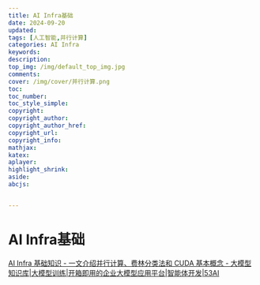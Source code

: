 ```yaml
---
title: AI Infra基础
date: 2024-09-20
updated:
tags: [人工智能,并行计算]
categories: AI Infra
keywords:
description:
top_img: /img/default_top_img.jpg
comments:
cover: /img/cover/并行计算.png
toc:
toc_number:
toc_style_simple:
copyright:
copyright_author:
copyright_author_href:
copyright_url:
copyright_info:
mathjax:
katex:
aplayer:
highlight_shrink:
aside:
abcjs:


---
```




# AI Infra基础

[AI Infra 基础知识 - 一文介绍并行计算、费林分类法和 CUDA 基本概念 - 大模型知识库|大模型训练|开箱即用的企业大模型应用平台|智能体开发|53AI](https://53ai.com/news/qianyanjishu/2024061910453.html)